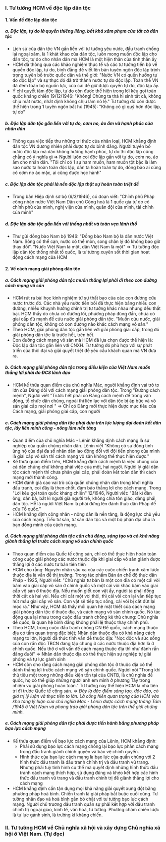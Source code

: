 ### I. Tư tưởng HCM về độc lập dân tộc
#### 1. Vấn đề độc lập dân tộc
##### a. Độc lập, tự do là quyền thiêng liêng, bất khả xâm phạm của tất cả dân tộc
- Lịch sử của dân tộc VN gắn liền với tư tưởng yêu nước, đấu tranh chống lại ngoại xâm, là 1 khát khao của dân tộc, luôn mong muốn độc lập cho dân tộc, tự do cho nhân dân mà HCM là một hiện thân của tinh thần ấy
- HCM đã thông qua các khảo nghiệm thực tế và các tư tưởng tiến bộ về quyền độc lập, tự do, bình đẳng để viết lên bản tuyên ngôn độc lập trịnh trọng tuyên bố trước quốc dân và thế giới: "Nước VN có quền hưởng tự do độc lập" và sự thực đó đã trở thành nước tự do độc lập. Toàn thể VN đã đem toàn bộ nguồn lực, của cải để giữ được quyền tự do, độc lập ấy.
- Ý chí quyết tâm độc lập, tự do còn được thể hiện trong lời kêu gọi toàn quốc kháng chiến 19/12/1946: "Không! Chúng ta thà hi sinh tất cả, không chịu mất nước, nhất định không chịu làm nô lệ." Tư tưởng đó còn được thể hiện trong 1 tuyên ngôn bất hủ (1945): "Không có gì quý hơn độc lập, tự do"
##### b. Độc lập dân tộc gắn liền với tự do, cơm no, áo ấm và hạnh phúc của nhân dân
- Thông qua việc tiếp thu những tri thức của nhân loại, HCM khẳng định dân tộc VN đương nhiên phải được tự do bình đẳng. Người tuyên bố nước độc lập mà dân không hưởng hạnh phúc, tự do thì độc lập cũng chẳng có ý nghĩa gì 
$\Rightarrow$ Người luôn coi độc lập gắn với tự do, cơm no, áo ấm cho nhân dân. "Tôi chỉ có 1 sự ham muốn, ham muốn tột bậc là làm sao nước ta hoàn toàn độc lập, dân ta hoàn toàn tự do, đồng bào ai cũng có cơm no áo mặc, ai cũng được học hành"
##### c. Độc lập dân tộc phải là nền độc lập thật sự hoàn toàn triệt để
- Trong bản Hiệp định sơ bộ (6/3/1946), có đoạn viết: "Chính phủ Pháp công nhận nước Việt Nam Dân chủ Cộng hoà là 1 quốc gia tự do có chính phủ của mình, nghị viện của mình, quân đội của mình, tài chính của mình"
##### d. Độc lập dân tộc gắn liền với thống nhất và toàn vẹn lãnh thổ
- Thư gửi đồng bào Nam bộ 1946: "Đồng bào Nam bộ là dân nước Việt Nam. Sông có thể cạn, nước có thể mòn, song chân lý đó không bao giờ thay đổi". "Nước Việt Nam là một, dân Việt Nam là một"
$\Rightarrow$ Tư tưởng độc lập dân tộc thống nhất tổ quốc, là tư tưởng xuyên sốt thời gian hoạt động cách mạng của HCM
#### 2. Về cách mạng giải phóng dân tộc
##### a. Cách mạng giải phóng dân tộc muốn thắng lợi phải đi theo con đường cách mạng vô sản
- HCM rút ra bài học kinh nghiệm từ sự thất bạo của các con đương cứu nước trước đó. Các nhà yêu nước tiền bối đã thực hiện bằng nhiều con đường, nhiều khuynh hướng chính trị tư tưởng khác nhau nhưng đều thất bại. HCM thấy do chưa có đường lối, phương pháp đúng đắn, chưa có giai cấp đủ mạnh để cứu nước giải phóng dân tộc. "Muốn cứu nước, giải phóng dân tộc, không có con đường nào khác cách mạng vô sản."
- Theo HCM, giải phóng dân tộc gắn liền với giải phóng giai cấp, trong đó giải phóng dân tộc là trước hết, trên hết.
- Con đường cách mạng vô sản mà HCM đã lựa chọn được thể hiện là: Độc lập dân tộc gắn liền với CNXH. Tư tưởng đó phù hợp với sự phát triển của thời đại và giải quyết triệt để yêu cầu khách quan mà VN đưa ra.
##### b. Cách mạng giải phóng dân tộc trong điều kiện của Việt Nam muốn thắng lợi phải do ĐCS lãnh đạo
- HCM kế thừa quan điểm của chủ nghĩa Mác, người khẳng định vai trò to lớn của Đảng đối với cách mạng giải phóng dân tộc. Trong "Đường cách mệnh", Người viết "Trước hết phải có Đảng cách mệnh để trong vận động, tổ chức dân chúng, ngoài thì liên lạc với dân tộc bị áp bức và vô sản giai cấp mọi nơi "
$\Rightarrow$ Chỉ có Đảng mới thực hiện được mục tiêu của Cách mạng, giải phóng giai cấp, con người
##### c. Cách mạng giải phóng dân tộc phải dựa trên lực lượng đại đoàn kết dân tộc, lấy liên minh công - nông làm nền tảng
- Quan điểm của chủ nghĩa Mác - Lênin khẳng định cách mạng là sự nghiệp của quần chúng nhân dân. Lênin viết "Không có sự đồng tình ủng hộ của đại đa số nhân dân lao động đối với đội tiền phong cùa mình là giai cấp vô sản thì cách mạng vô sản không thể thực hiện được." 
- Kế thừa quan điểm trên, HCM khẳng định cách mệnh là việc chung của cả dân chúng chứ không phải việc của một, hai người. Người lý giải dân tộc cách mệnh thì chưa phân giai cấp, phải đoàn kết toàn dân thì cách mạng mới thành công.
- HCM đánh giá cao vai trò của quần chúng nhân dân trong khởi nghĩa đấu tranh, coi đây là then chốt, đảm bảo thắng lợi cho cách mạng. Trong "Lời kêu gọi toàn quốc kháng chiến" 12/1946, Người viết: "Bất kì đàn ông, đàn bà, bất kì người già người trẻ, không chia tôn giáo, đảng phái, dân tộc. Hễ là người Việt Nam là phải đứng lên đánh thực dân Pháp để cứu Tổ quốc."
- HCM khẳng định công nhân - nông dân là nền tảng, là động lực chủ yếu của cách mạng. Tiểu tư sản, tư sản dân tộc và một bộ phận địa chủ là bạn đồng minh của cách mạng.
##### d. Cách mạng giải phóng dân tộc cần chủ động, sáng tạo và có khả năng giành thắng lợi trước cách mạng vô sản chính quốc
- Theo quan điểm của Quốc tế cộng sản, chỉ có thể thực hiện hoàn toàn công cuộc giải phóng các nước thuộc địa khi giai cấp vô sản giành được thắng lợi ở các nước tư bản tiên tiến
- HCM cho rằng: Nguyên nhân sâu xa của các cuộc chiến tranh xâm lược thuộc địa là vấn đề thị trường. Trong tác phẩm Bản án chế độ thực dân Pháp - 1925, Người viết: "Chủ nghĩa tư bản là một con đỉa có một cái vòi bám vào giai cấp vô sản ở chính quốc và một cái vòi khác bám vào giai cấp vô sản ở thuộc địa. Nếu muốn giết con vật ấy, người ta phải đồng thời cắt cả hai vòi. Nếu chỉ cắt một vòi thôi, thì cái vòi còn lại vẫn tiếp tục hút máu giai cấp vô sản. Con vật sẽ tiếp tục sống, cái vòi bị cắt đứt lại mọc ra." Như vậy, HCM đã thấy mối quan hệ mật thiết của cách mạng giải phóng dân tộc ở thuộc địa, và cách mạng vô sản chính quốc. Nó tác động qua lại nhau trong cuộc đấu tranh chống kẻ thù chung: Chủ nghĩa đế quốc; là quan hệ bình đẳng không phải lệ thuộc thay chính phủ.
- Theo HCM, trong cuộc đấu tranh chống CN Đế quốc, cách mạng thuộc địa có tầm quan trọng đặc biệt; Nhân dân thuộc địa có khả năng cách mạng to lớn, Người đã thức tỉnh vấn đề thuộc địa: "Nọc độc và sức sống của con rắn độc TBCN đang tập chung ở các nước thuộc địa hơn là ở chính quốc. Nếu thờ ơ với vấn đề cách mạng thuộc địa thì như đánh rắn đằng đuôi"
	$\Rightarrow$ Nhân dân thuộc địa có thể thực hiện sự nghiệp tự giải phóng và tự lực gánh sinh
- HCM còn cho rằng cách mạng giải phóng dân tộc ở thuộc địa có thể dành thắng lợi trước cách mạng vô sản chính quốc. Người nói "Trong khi thủ tiêu một trong những điều kiện tồn tại của CNTB, là chủ nghĩa đế quốc, họ có thể giúp những người anh em mình ở phương Tây trong nhiệm vụ giải phóng hoàn toàn." Tư tưởng này thể hiện HCM là nhà tiên tri đi trước Quốc tế cộng sản.
$\Rightarrow$ *Đây là đặc điểm sáng tạo, độc đáo, có giá trị lý luận và thực tiễn to lớn. Là cống hiến quan trọng của HCM vào kho tàng lý luận của chủ nghĩa Mác - Lênin được cách mạng tháng Tám /1945 ở Việt Nam và phong trào giải phóng dân tộc trên thế giới chứng minh.*
##### e. Cách mạng giải phóng dân tộc phải được tiến hành bằng phương pháp bạo lực cách mạng
- Kế thừa quan điểm về bạo lực cách mạng của Lênin, HCM khẳng định:
	- Phải sử dụng bạo lực cách mạng chống lại bạo lực phản cách mạng trong đấu tranh giành chính quyền và bảo vệ chính quyền.
	- Hình thức của bạo lực cách mạng là bạo lực của quần chúng với 2 hình thức đấu tranh là đấu tranh chính trị và đấu tranh vũ trang. Nhưng phải tuỳ tình hình cụ thể mà quyết định những hình thức đấu tranh cách mạng thích hợp, sử dụng đúng và khéo kết hợp các hình thức đấu tranh vũ trang và đấu tranh chính trị để giành thắng lợi cho cách mạng 
- HCM khẳng định cần tận dụng mọi khả năng giải quyết xung đột bằng phương pháp hoà bình. Chiến tranh là giải pháp bắt buộc cuối cùng. Tư tưởng nhân đạo và hoà bình gắn bó chặt với tư tưởng bạo lực cách mạng. Người chủ trương đấu tranh quân sự phải kết hợp với đấu tranh chính trị ngoại giao, kinh tế, văn hoá, tư tưởng. Phương châm chiến lược là tự lực gánh sinh, là trường kì kháng chiến.
### II. Tư tưởng HCM về Chủ nghĩa xã hội và xây dựng Chủ nghĩa xã hội ở Việt Nam. (Tự đọc)
  
